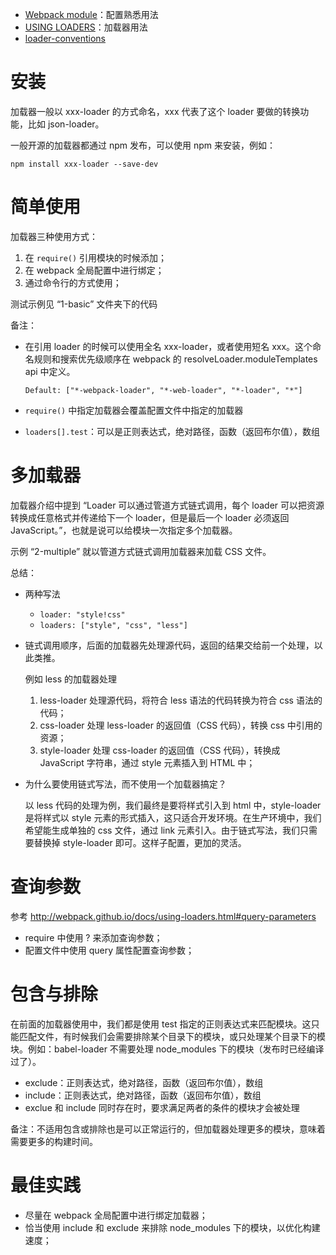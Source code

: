 - [Webpack module](https://webpack.github.io/docs/configuration.html#module)：配置熟悉用法
- [USING LOADERS](http://webpack.github.io/docs/using-loaders.html)：加载器用法
- [loader-conventions](http://webpack.github.io/docs/loader-conventions.html)

# 安装
加载器一般以 xxx-loader 的方式命名，xxx 代表了这个 loader 要做的转换功能，比如 json-loader。

一般开源的加载器都通过 npm 发布，可以使用 npm 来安装，例如：

`npm install xxx-loader --save-dev`


# 简单使用
加载器三种使用方式：

1. 在 `require()` 引用模块的时候添加；
2. 在 webpack 全局配置中进行绑定；
3. 通过命令行的方式使用；

测试示例见 “1-basic” 文件夹下的代码

备注：

- 在引用 loader 的时候可以使用全名 xxx-loader，或者使用短名 xxx。这个命名规则和搜索优先级顺序在 webpack 的 resolveLoader.moduleTemplates api 中定义。

    `Default: ["*-webpack-loader", "*-web-loader", "*-loader", "*"]`

- `require()` 中指定加载器会覆盖配置文件中指定的加载器
- `loaders[].test`：可以是正则表达式，绝对路径，函数（返回布尔值），数组

# 多加载器
加载器介绍中提到 “Loader 可以通过管道方式链式调用，每个 loader 可以把资源转换成任意格式并传递给下一个 loader，但是最后一个 loader 必须返回 JavaScript。”，也就是说可以给模块一次指定多个加载器。


示例 “2-multiple” 就以管道方式链式调用加载器来加载 CSS 文件。

总结：

- 两种写法

    - `loader: "style!css"`
    - `loaders: ["style", "css", "less"]`

- 链式调用顺序，后面的加载器先处理源代码，返回的结果交给前一个处理，以此类推。

    例如 less 的加载器处理

    1. less-loader 处理源代码，将符合 less 语法的代码转换为符合 css 语法的代码；
    2. css-loader 处理 less-loader 的返回值（CSS 代码），转换 css 中引用的资源；
    3. style-loader 处理 css-loader 的返回值（CSS 代码），转换成 JavaScript 字符串，通过 style 元素插入到 HTML 中；
    
- 为什么要使用链式写法，而不使用一个加载器搞定？

    以 less 代码的处理为例，我们最终是要将样式引入到 html 中，style-loader 是将样式以 style 元素的形式插入，这只适合开发环境。在生产环境中，我们希望能生成单独的 css 文件，通过 link 元素引入。由于链式写法，我们只需要替换掉 style-loader 即可。这样子配置，更加的灵活。

# 查询参数
参考 http://webpack.github.io/docs/using-loaders.html#query-parameters

- require 中使用 ? 来添加查询参数；
- 配置文件中使用 query 属性配置查询参数；

# 包含与排除
在前面的加载器使用中，我们都是使用 test 指定的正则表达式来匹配模块。这只能匹配文件，有时候我们会需要排除某个目录下的模块，或只处理某个目录下的模块。例如：babel-loader 不需要处理 node_modules 下的模块（发布时已经编译过了）。

- exclude：正则表达式，绝对路径，函数（返回布尔值），数组
- include：正则表达式，绝对路径，函数（返回布尔值），数组
- exclue 和 include 同时存在时，要求满足两者的条件的模块才会被处理

备注：不适用包含或排除也是可以正常运行的，但加载器处理更多的模块，意味着需要更多的构建时间。

# 最佳实践
- 尽量在 webpack 全局配置中进行绑定加载器；
- 恰当使用 include 和 exclude 来排除 node_modules 下的模块，以优化构建速度；
